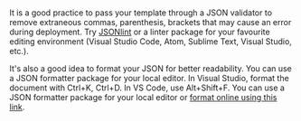 <br>
<P>It is a good practice to pass your template through a JSON validator to remove extraneous commas, parenthesis, brackets that may cause an error during deployment. Try <a href="https://jsonlint.com/" Target="blank">JSONlint</a> or a linter package for your favourite editing environment (Visual Studio Code, Atom, Sublime Text, Visual Studio, etc.).
<p>It's also a  good idea to format your JSON for better readability. You can use a JSON  formatter package for your local editor. In Visual Studio, format the document  with Ctrl+K, Ctrl+D. In VS Code, use Alt+Shift+F. You  can use a JSON formatter package for your local editor or&nbsp;<a href="https://www.bing.com/search?q=json+formatter" Target="blank">format online  using this link</a>. 
